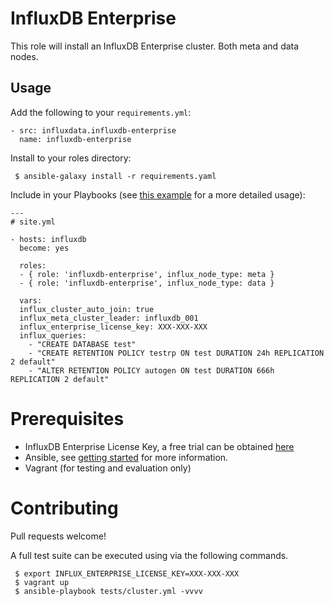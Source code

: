 # InfluxDB Enterprise

This role will install an InfluxDB Enterprise cluster. Both meta and data nodes.

## Usage

Add the following to your `requirements.yml`:

```
- src: influxdata.influxdb-enterprise
  name: influxdb-enterprise
```

Install to your roles directory:

` $ ansible-galaxy install -r requirements.yaml`

Include in your Playbooks (see [this example](https://github.com/influxdata/ansible-influxdb-enterprise/blob/master/tests/vagrant.yml) for a more detailed usage):

```
---
# site.yml

- hosts: influxdb
  become: yes

  roles:
  - { role: 'influxdb-enterprise', influx_node_type: meta }
  - { role: 'influxdb-enterprise', influx_node_type: data }

  vars:
  influx_cluster_auto_join: true
  influx_meta_cluster_leader: influxdb_001
  influx_enterprise_license_key: XXX-XXX-XXX
  influx_queries:
    - "CREATE DATABASE test"
    - "CREATE RETENTION POLICY testrp ON test DURATION 24h REPLICATION 2 default"
    - "ALTER RETENTION POLICY autogen ON test DURATION 666h REPLICATION 2 default"
```

# Prerequisites

* InfluxDB Enterprise License Key, a free trial can be obtained [here](https://www.influxdata.com/products/)
* Ansible, see [getting started](https://www.ansible.com/get-started) for more information.
* Vagrant (for testing and evaluation only)

# Contributing

Pull requests welcome!

A full test suite can be executed using via the following commands.

```
 $ export INFLUX_ENTERPRISE_LICENSE_KEY=XXX-XXX-XXX
 $ vagrant up
 $ ansible-playbook tests/cluster.yml -vvvv
```
